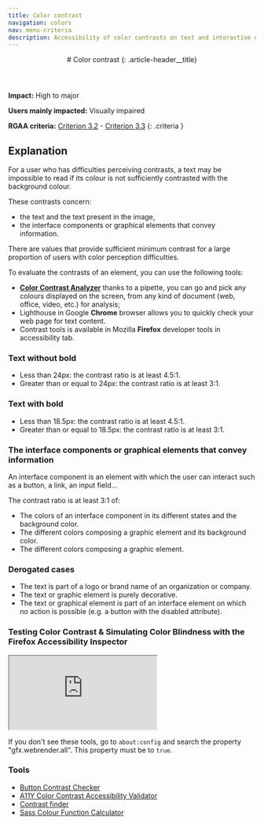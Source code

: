 ```yaml
---
title: Color contrast
navigation: colors
nav: menu-criteria
description: Accessibility of color contrasts on text and interactive elements.
---
```


<header>
# Color contrast
{: .article-header__title}
</header>

**Impact:** High to major

**Users mainly impacted:** Visually impaired

**RGAA criteria:** [Criterion 3.2](https://www.numerique.gouv.fr/publications/rgaa-accessibilite/methode/criteres/#crit-3-2) - [Criterion 3.3](https://www.numerique.gouv.fr/publications/rgaa-accessibilite/methode/criteres/#crit-3-3)
{: .criteria }

## Explanation

For a user who has difficulties perceiving contrasts, a text may be impossible to read if its colour is not sufficiently contrasted with the background colour.

These contrasts concern:

* the text and the text present in the image,
* the interface components or graphical elements that convey information.

There are values that provide sufficient minimum contrast for a large proportion of users with color perception difficulties.

To evaluate the contrasts of an element, you can use the following tools:

* [**Color Contrast Analyzer**](https://developer.paciellogroup.com/resources/contrastanalyser/) thanks to a pipette, you can go and pick any colours displayed on the screen, from any kind of document (web, office, video, etc.) for analysis;
* Lighthouse in Google **Chrome** browser allows you to quickly check your web page for text content.
* Contrast tools is available in Mozilla **Firefox** developer tools in accessibility tab.

### Text without bold

* Less than 24px: the contrast ratio is at least 4.5:1.
* Greater than or equal to 24px: the contrast ratio is at least 3:1.

### Text with bold

* Less than 18.5px: the contrast ratio is at least 4.5:1.
* Greater than or equal to 18.5px: the contrast ratio is at least 3:1.

### The interface components or graphical elements that convey information

An interface component is an element with which the user can interact such as a button, a link, an input field...

The contrast ratio is at least 3:1 of:

* The colors of an interface component in its different states and the background color.
* The different colors composing a graphic element and its background color.
* The different colors composing a graphic element.

### Derogated cases
* The text is part of a logo or brand name of an organization or company.
* The text or graphic element is purely decorative.
* The text or graphical element is part of an interface element on which no action is possible (e.g. a button with the disabled attribute).

### Testing Color Contrast & Simulating Color Blindness with the Firefox Accessibility Inspector

<div class="video"><iframe title="Testing Color Contrast & Simulating Color Blindness with the Firefox Accessibility Inspector" src="https://www.youtube.com/embed/eBefjaWud-M" allow="accelerometer; encrypted-media; gyroscope; picture-in-picture" allowfullscreen></iframe></div>

If you don't see these tools, go to `about:config` and search the property "gfx.webrender.all". This property must be to `true`.

### Tools

* [Button Contrast Checker](https://www.aditus.io/button-contrast-checker/)
* [A11Y Color Contrast Accessibility Validator](https://color.a11y.com/Contrast/)
* [Contrast finder](https://app.contrast-finder.org/)
* [Sass Colour Function Calculator](https://razorltd.github.io/sasscolourfunctioncalculator/)
